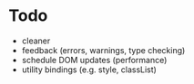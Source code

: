 # Todo

- cleaner
- feedback (errors, warnings, type checking)
- schedule DOM updates (performance)
- utility bindings (e.g. style, classList)
